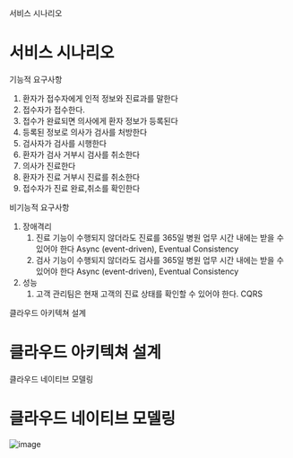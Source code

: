 서비스 시나리오 

# 서비스 시나리오

기능적 요구사항
1. 환자가 접수자에게 인적 정보와 진료과를 말한다 
2. 접수자가 접수한다.
3. 접수가 완료되면 의사에게 환자 정보가 등록된다 
4. 등록된 정보로 의사가 검사를 처방한다
5. 검사자가 검사를 시행한다 
6. 환자가 검사 거부시 검사를 취소한다
7. 의사가 진료한다
8. 환자가 진료 거부시 진료를 취소한다
9. 접수자가 진료 완료,취소를 확인한다

비기능적 요구사항
1. 장애격리
    1. 진료 기능이 수행되지 않더라도 진료를 365일 병원 업무 시간 내에는 받을 수 있어야 한다  Async (event-driven), Eventual Consistency
    2. 검사 기능이 수행되지 않더라도 검사를 365일 병원 업무 시간 내에는 받을 수 있어야 한다   Async (event-driven), Eventual Consistency
2. 성능
    1. 고객 관리팀은 현재 고객의 진료 상태를 확인할 수 있어야 한다.   CQRS


클라우드 아키텍쳐 설계 

# 클라우드 아키텍쳐 설계


클라우드 네이티브 모델링

# 클라우드 네이티브 모델링
![image](https://github.com/pyodol2/capstonproject/assets/145510412/0193a581-8cbc-4d7e-935e-edf266c00440)
